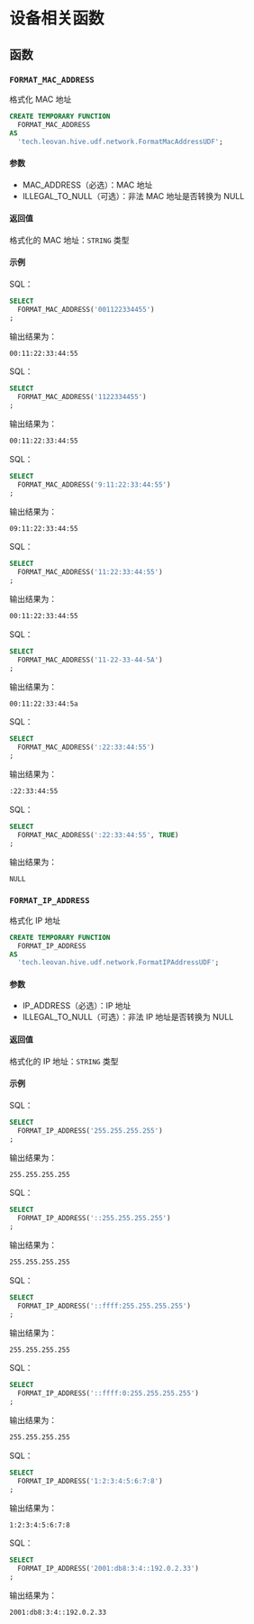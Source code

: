 # 设备相关函数

## 函数

### `FORMAT_MAC_ADDRESS`

格式化 MAC 地址

```sql
CREATE TEMPORARY FUNCTION
  FORMAT_MAC_ADDRESS
AS
  'tech.leovan.hive.udf.network.FormatMacAddressUDF';
```

#### 参数

- MAC_ADDRESS（必选）：MAC 地址
- ILLEGAL_TO_NULL（可选）：非法 MAC 地址是否转换为 NULL

#### 返回值

格式化的 MAC 地址：`STRING` 类型

#### 示例

SQL：

```sql
SELECT
  FORMAT_MAC_ADDRESS('001122334455')
;
```

输出结果为：

```txt
00:11:22:33:44:55
```

SQL：

```sql
SELECT
  FORMAT_MAC_ADDRESS('1122334455')
;
```

输出结果为：

```txt
00:11:22:33:44:55
```

SQL：

```sql
SELECT
  FORMAT_MAC_ADDRESS('9:11:22:33:44:55')
;
```

输出结果为：

```txt
09:11:22:33:44:55
```

SQL：

```sql
SELECT
  FORMAT_MAC_ADDRESS('11:22:33:44:55')
;
```

输出结果为：

```txt
00:11:22:33:44:55
```

SQL：

```sql
SELECT
  FORMAT_MAC_ADDRESS('11-22-33-44-5A')
;
```

输出结果为：

```txt
00:11:22:33:44:5a
```

SQL：

```sql
SELECT
  FORMAT_MAC_ADDRESS(':22:33:44:55')
;
```

输出结果为：

```txt
:22:33:44:55
```

SQL：

```sql
SELECT
  FORMAT_MAC_ADDRESS(':22:33:44:55', TRUE)
;
```

输出结果为：

```txt
NULL
```

### `FORMAT_IP_ADDRESS`

格式化 IP 地址

```sql
CREATE TEMPORARY FUNCTION
  FORMAT_IP_ADDRESS
AS
  'tech.leovan.hive.udf.network.FormatIPAddressUDF';
```

#### 参数

- IP_ADDRESS（必选）：IP 地址
- ILLEGAL_TO_NULL（可选）：非法 IP 地址是否转换为 NULL

#### 返回值

格式化的 IP 地址：`STRING` 类型

#### 示例

SQL：

```sql
SELECT
  FORMAT_IP_ADDRESS('255.255.255.255')
;
```

输出结果为：

```txt
255.255.255.255
```

SQL：

```sql
SELECT
  FORMAT_IP_ADDRESS('::255.255.255.255')
;
```

输出结果为：

```txt
255.255.255.255
```

SQL：

```sql
SELECT
  FORMAT_IP_ADDRESS('::ffff:255.255.255.255')
;
```

输出结果为：

```txt
255.255.255.255
```

SQL：

```sql
SELECT
  FORMAT_IP_ADDRESS('::ffff:0:255.255.255.255')
;
```

输出结果为：

```txt
255.255.255.255
```

SQL：

```sql
SELECT
  FORMAT_IP_ADDRESS('1:2:3:4:5:6:7:8')
;
```

输出结果为：

```txt
1:2:3:4:5:6:7:8
```

SQL：

```sql
SELECT
  FORMAT_IP_ADDRESS('2001:db8:3:4::192.0.2.33')
;
```

输出结果为：

```txt
2001:db8:3:4::192.0.2.33
```
